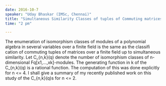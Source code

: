 ```yaml
---
date: 2016-10-7
speaker: "Uday Bhaskar (IMSc, Chennai)"
title: "Simultaneous Similarity Classes of tuples of Commuting matrices."
time: "2 pm" 

---
```

The enumeration of isomorphism classes of modules of a
polynomial algebra in several variables over a finite field is the same as
the classifi cation of commuting tuples of matrices over a finite field up
to simultaneous similarity. Let C_{n,k}(q) denote the number of
isomorphism classes of n-dimensional Fq[x1,...,xk]-modules. The generating
function in k of the C_{n,k}(q) is a rational function. The computation of
this was done explicitly for n <= 4. I shall give a summary of my recently
published work on this study of the C_{n,k}(q)s for n <= 2.
